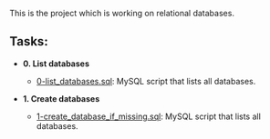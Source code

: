 This is the project which is working on relational databases. 

## Tasks:

* **0. List databases**
  * [0-list_databases.sql](https://github.com/ella97/alx-higher_level_programming/blob/main/0x0D-SQL_introduction/0-list_databases.sql): MySQL script that lists all databases.

* **1. Create databases**
  * [1-create_database_if_missing.sql](https://github.com/ella97/alx-higher_level_programming/blob/main/0x0D-SQL_introduction/1-create_database_if_missing.sql): MySQL script that lists all databases.